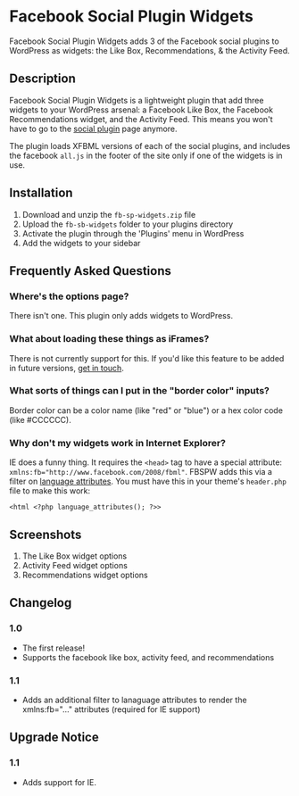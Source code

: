 Facebook Social Plugin Widgets 
===

Facebook Social Plugin Widgets adds 3 of the Facebook social plugins to WordPress as widgets: the Like Box, Recommendations, & the Activity Feed.

Description
------------

Facebook Social Plugin Widgets is a lightweight plugin that add three widgets to your WordPress arsenal: a Facebook Like Box, the Facebook Recommendations widget, and the Activity Feed.  This means you won't have to go to the [social plugin](http://developers.facebook.com/docs/plugins/ "social plugin") page anymore.

The plugin loads XFBML versions of each of the social plugins, and includes the facebook `all.js` in the footer of the site only if one of the widgets is in use.

Installation
---------------

1. Download and unzip the `fb-sp-widgets.zip` file
2. Upload the `fb-sb-widgets` folder to your plugins directory
3. Activate the plugin through the 'Plugins' menu in WordPress
4. Add the widgets to your sidebar

Frequently Asked Questions
------------------------------

### Where's the options page?

There isn't one.  This plugin only adds widgets to WordPress.

### What about loading these things as iFrames?

There is not currently support for this.  If you'd like this feature to be added in future versions, [get in touch](http://www.christopherguitar.net/contact-christopher/ "get in touch").

### What sorts of things can I put in the "border color" inputs?

Border color can be a color name (like "red" or "blue") or a hex color code (like #CCCCCC).

### Why don't my widgets work in Internet Explorer?

IE does a funny thing.  It requires the `<head>` tag to have a special attribute: `xmlns:fb="http://www.facebook.com/2008/fbml"`. FBSPW adds this via a filter on [language attributes](http://codex.wordpress.org/Function_Reference/language_attributes).  You must have this in your theme's `header.php` file to make this work:

`<html <?php language_attributes(); ?>>`

Screenshots
--------------

1. The Like Box widget options
2. Activity Feed widget options
3. Recommendations widget options

Changelog
----------------

### 1.0

* The first release!
* Supports the facebook like box, activity feed, and recommendations

### 1.1

* Adds an additional filter to lanaguage attributes to render the xmlns:fb="..." <head> attributes (required for IE support)

Upgrade Notice
-------------------
### 1.1

* Adds support for IE.
